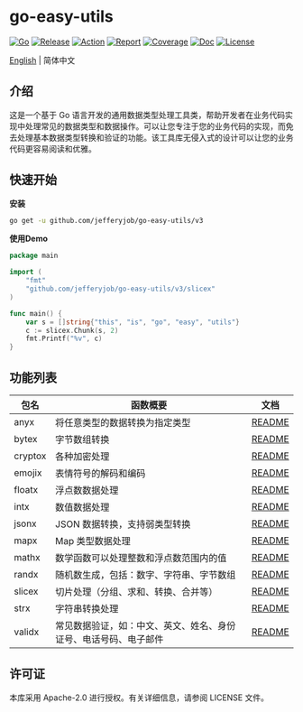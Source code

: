 # go-easy-utils

[![Go](https://img.shields.io/badge/Go->=1.20-green)](https://go.dev)
[![Release](https://img.shields.io/github/v/release/jefferyjob/go-easy-utils.svg)](https://github.com/jefferyjob/go-easy-utils/releases)
[![Action](https://github.com/jefferyjob/go-easy-utils/workflows/Go/badge.svg?branch=main)](https://github.com/jefferyjob/go-easy-utils/actions)
[![Report](https://goreportcard.com/badge/github.com/jefferyjob/go-easy-utils)](https://goreportcard.com/report/github.com/jefferyjob/go-easy-utils)
[![Coverage](https://codecov.io/gh/jefferyjob/go-easy-utils/branch/main/graph/badge.svg)](https://codecov.io/gh/jefferyjob/go-easy-utils)
[![Doc](https://img.shields.io/badge/go.dev-reference-brightgreen?logo=go&logoColor=white&style=flat)](https://pkg.go.dev/github.com/jefferyjob/go-easy-utils/v3)
[![License](https://img.shields.io/github/license/jefferyjob/go-easy-utils)](https://github.com/jefferyjob/go-easy-utils/blob/main/LICENSE)

[English](README.md) | 简体中文

## 介绍
这是一个基于 Go 语言开发的通用数据类型处理工具类，帮助开发者在业务代码实现中处理常见的数据类型和数据操作。可以让您专注于您的业务代码的实现，而免去处理基本数据类型转换和验证的功能。该工具库无侵入式的设计可以让您的业务代码更容易阅读和优雅。

## 快速开始
**安装**
```bash
go get -u github.com/jefferyjob/go-easy-utils/v3
```

**使用Demo**
```go
package main

import (
	"fmt"
	"github.com/jefferyjob/go-easy-utils/v3/slicex"
)

func main() {
	var s = []string{"this", "is", "go", "easy", "utils"}
	c := slicex.Chunk(s, 2)
	fmt.Printf("%v", c)
}
```

## 功能列表

| 包名      | 函数概要                                                                                  | 文档                 |
|---------| ----------------------------------------------------------------------------------------- |----------------------|
| anyx    | 将任意类型的数据转换为指定类型                                                            | [README](anyx)    |
| bytex   | 字节数组转换                                                                             | [README](bytex)   |
| cryptox | 各种加密处理                                                                             | [README](cryptox) |
| emojix  | 表情符号的解码和编码                                                                     | [README](emojix)  |
| floatx  | 浮点数数据处理                                                                           | [README](floatx)  |
| intx    | 数值数据处理                                                                           | [README](intUtil)    |
| jsonx   | JSON 数据转换，支持弱类型转换                                                             | [README](jsonx)   |
| mapx    | Map 类型数据处理                                                                        | [README](mapx)    |
| mathx   | 数学函数可以处理整数和浮点数范围内的值                                                     | [README](mathx)   |
| randx   | 随机数生成，包括：数字、字符串、字节数组                                                   | [README](randUtil)   |
| slicex  | 切片处理（分组、求和、转换、合并等）                                                       | [README](slicex)  |
| strx    | 字符串转换处理                                                                           | [README](strx)    |
| validx  | 常见数据验证，如：中文、英文、姓名、身份证号、电话号码、电子邮件                          | [README](validx)  |

## 许可证
本库采用 Apache-2.0 进行授权。有关详细信息，请参阅 LICENSE 文件。
